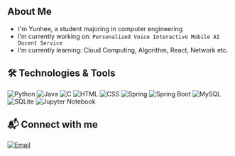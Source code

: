 ## About Me

- I'm Yunhee, a student majoring in computer engineering
- I’m currently working on: `Personalized Voice Interactive Mobile AI Docent Service`
- I’m currently learning: Cloud Computing, Algorithm, React, Network etc.

## 🛠️ Technologies & Tools

![Python](https://img.shields.io/badge/-Python-000?&logo=Python)
![Java](https://img.shields.io/badge/-Java-000?&logo=Java&logoColor=007396)
![C](https://img.shields.io/badge/-C-000?&logo=C&logoColor=A8B9CC)
![HTML](https://img.shields.io/badge/-HTML-000?&logo=HTML5)
![CSS](https://img.shields.io/badge/-CSS-000?&logo=CSS3)
![Spring](https://img.shields.io/badge/-Spring-000?&logo=Spring)
![Spring Boot](https://img.shields.io/badge/-Spring%20Boot-000?&logo=Spring-Boot)
![MySQL](https://img.shields.io/badge/-MySQL-000?&logo=MySQL)
![SQLite](https://img.shields.io/badge/-SQLite-000?&logo=SQLite)
![Jupyter Notebook](https://img.shields.io/badge/-Jupyter%20Notebook-000?&logo=Jupyter)

## 📬 Connect with me

[![Email](https://img.shields.io/badge/Email-000?style=flat&logo=gmail&logoColor=D14836)](mailto:cbcb9995@naver.com)
